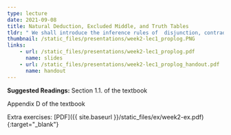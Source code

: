 ```yaml
---
type: lecture
date: 2021-09-08
title: Natural Deduction, Excluded Middle, and Truth Tables
tldr: " We shall introduce the inference rules of  disjunction, contradiction and negation. We shall also talk about the semantics of (classical) propositional logic."
thumbnail: /static_files/presentations/week2-lec1_proplog.PNG 
links: 
    - url: /static_files/presentations/week2-lec1_proplog.pdf
      name: slides
    - url: /static_files/presentations/week2-lec1_proplog_handout.pdf   
      name: handout
---
```

**Suggested Readings:**
Section 1.1. of the textbook 

Appendix D of the textbook 

Extra exercises: [PDF]({{ site.baseurl }}/static_files/ex/week2-ex.pdf){:target="_blank"}

<!--
[PDF](https://raw.githubusercontent.com/introproofs/jhu301-f21/master/static_files/ex/week2-ex.pdf){:target="_blank"}
-->